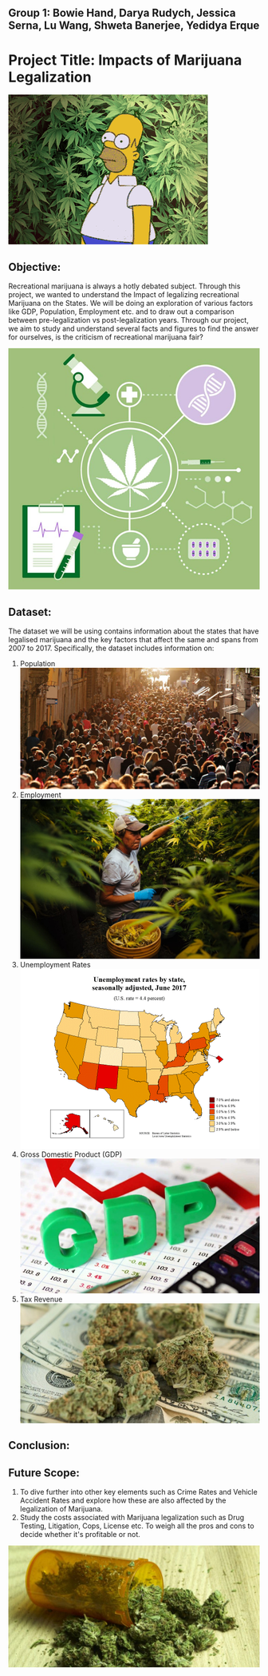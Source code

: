 ## Group 1: Bowie Hand, Darya Rudych, Jessica Serna, Lu Wang, Shweta Banerjee, Yedidya Erque

# Project Title: Impacts of Marijuana Legalization

![WeedGIF](Images/7-Readme-Gif.gif)

## Objective:
Recreational marijuana is always a hotly debated subject. Through this project, we wanted to understand the Impact of legalizing recreational Marijuana on the States. We will be doing an exploration of various factors like GDP, Population, Employment etc. and to draw out a comparison between pre-legalization vs post-legalization years. Through our project, we aim to study and understand several facts and figures to find the answer for ourselves, is the criticism of recreational marijuana fair?

![ProjectIcon](Images/1-Project2-Icon.jpg)

## Dataset:
The dataset we will be using contains information about the states that have legalised marijuana and the key factors that affect the same and spans from 2007 to 2017. Specifically, the dataset includes information on:
1. Population
![Population](Images/2-Population.jpg)
2. Employment
![Employment](Images/3-Employment.jpg)
3. Unemployment Rates
![Unemployment](Images/10-UnemploymentRates.jpg)
4. Gross Domestic Product (GDP)
![GDP](Images/4-GDP.jpg)
5. Tax Revenue
![TaxRevenue](Images/5-Tax-Revenue.jpeg)

## Conclusion:

## Future Scope:
1. To dive further into other key elements such as Crime Rates and Vehicle Accident Rates and explore how these are also affected by the legalization of Marijuana.
2.  Study the costs associated with Marijuana legalization such as Drug Testing, Litigation, Cops, License etc. To weigh all the pros and cons to decide whether it's profitable or not.

![ProjectIcon](Images/9-Readme-Conclusion.jpg)
